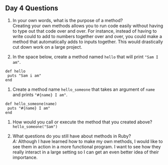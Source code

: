 ## Day 4 Questions

1. In your own words, what is the purpose of a method?  
Creating your own methods allows you to run code easily without having to type out that code over and over. For instance, instead of having to write could to add to numbers together over and over, you could make a method that automatically adds to inputs together. This would drastically cut down work on a large project.  


1. In the space below, create a method named `hello` that will print `"Sam I am"`.  
```
def hello
 puts "Sam i am"
end

```

1. Create a method name `hello_someone` that takes an argument of `name` and prints `"#{name} I am"`.  
```
def hello_someone(name)
 puts "#{name} I am"
end

```

1. How would you call or execute the method that you created above?  
`hello_someone("Sam")`  

1. What questions do you still have about methods in Ruby?  
*A:* Although I have learned how to make my own methods, I would like to see them in action in a more functional program. I want to see how they really interact in a large setting so I can get an even better idea of their importance.

